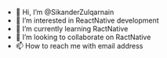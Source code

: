 - 👋 Hi, I’m @SikanderZulqarnain
- 👀 I’m interested in ReactNative development
- 🌱 I’m currently learning RactNative
- 💞️ I’m looking to collaborate on  RactNative
- 📫 How to reach me with email address

<!---
Sikander/Sikander is a ✨ special ✨ repository because its `README.md` (this file) appears on your GitHub profile.
You can click the Preview link to take a look at your changes.
--->
